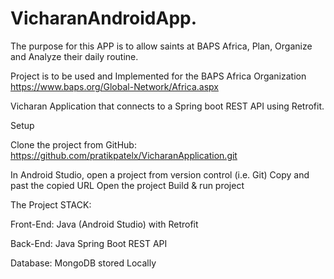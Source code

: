 # VicharanAndroidApp.
The purpose for this APP is to allow saints at BAPS Africa, Plan, Organize and Analyze their daily routine.

Project is to be used and Implemented for the BAPS Africa Organization https://www.baps.org/Global-Network/Africa.aspx

Vicharan Application that connects to a Spring boot REST API using Retrofit.

Setup

Clone the project from GitHub: https://github.com/pratikpatelx/VicharanApplication.git

In Android Studio, open a project from version control (i.e. Git)
Copy and past the copied URL
Open the project
Build & run project

The Project STACK:

Front-End: Java (Android Studio) with Retrofit

Back-End: Java Spring Boot REST API

Database: MongoDB stored Locally 
